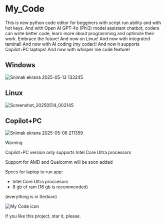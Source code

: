 # My_Code
This is new python code editor for begginers with script run ability and with hot keys. And with Open AI GPT-4o (Phi3) model assistant chatbot, coders can write better code, learn more about programming and optimize their work. Embrace the future! And now on Linux! And now with integrated teminal! And now with AI coding (my coder)! And now it supports Copilot+PC laptops! And now with whisper me code feature!

## Windows

![Snimak ekrana 2025-05-13 133245](https://github.com/user-attachments/assets/0ff76a30-cd43-483f-be2d-843cd11840b3)

## Linux

![Screenshot_20250514_002145](https://github.com/user-attachments/assets/19c96d06-6727-49a2-a32d-0613244de36d)

## Copilot+PC

![Snimak ekrana 2025-05-06 211359](https://github.com/user-attachments/assets/df9c02c7-4cb0-4c40-a6a3-407cc1ae03a7)

> [!Warning]
> Copilot+PC version only supports Intel Core Ultra processors
>
> Support for AMD and Qualcomm will be soon added
>
> Specs for laptop to run app:
> - Intel Core Ultra proccesors
> - 8 gb of ram (16 gb is recommended)


(everything is in Serbian) 

![My Code icon](https://github.com/user-attachments/assets/fc871189-63e2-47a7-89f4-1aff3b950d33)

If you like this project, star it, please.
